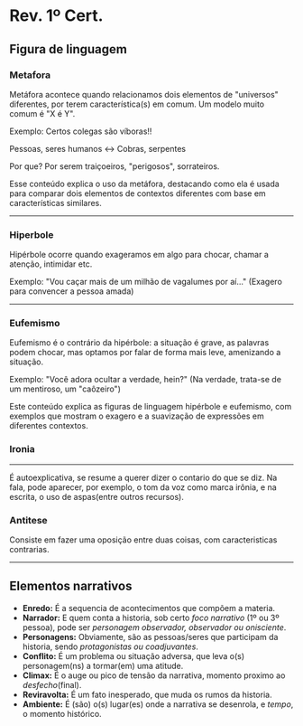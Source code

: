 # Rev. 1º Cert.
## Figura de linguagem
### Metafora


Metáfora acontece quando relacionamos dois elementos de "universos" diferentes, por terem característica(s) em comum. Um modelo muito comum é "X é Y".

Exemplo: Certos colegas são víboras!!

Pessoas, seres humanos ↔ Cobras, serpentes

Por que?
Por serem traiçoeiros, "perigosos", sorrateiros.

Esse conteúdo explica o uso da metáfora, destacando como ela é usada para comparar dois elementos de contextos diferentes com base em características similares.

---

### Hiperbole


Hipérbole ocorre quando exageramos em algo para chocar, chamar a atenção, intimidar etc.

Exemplo:
"Vou caçar mais de um milhão de vagalumes por aí..."
(Exagero para convencer a pessoa amada)

---

### Eufemismo

Eufemismo é o contrário da hipérbole: a situação é grave, as palavras podem chocar, mas optamos por falar de forma mais leve, amenizando a situação.

Exemplo:
"Você adora ocultar a verdade, hein?"
(Na verdade, trata-se de um mentiroso, um "caôzeiro")

  Este conteúdo explica as figuras de linguagem hipérbole e eufemismo, com exemplos que mostram o exagero e a suavização de expressões em   diferentes contextos.

### Ironia

---

É autoexplicativa, se resume a querer dizer o contario do que se diz. Na fala, pode aparecer, por exemplo, o tom da voz como marca irônia, e na escrita, o uso de aspas(entre outros recursos).

### Antitese
Consiste em fazer uma oposição entre duas coisas, com caracteristicas contrarias.

---


## Elementos narrativos
- **Enredo:** É a sequencia de acontecimentos que compõem a materia.
- **Narrador:** E quem conta a historia, sob certo *foco narrativo* (1º ou 3º pessoa), pode ser *personagem observador, observador ou onisciente*.
- **Personagens:** Obviamente, são as pessoas/seres que participam da historia, sendo *protagonistas ou coadjuvantes*.
- **Conflito:** É um problema ou situação adversa, que leva o(s) personagem(ns) a tormar(em) uma atitude.
- **Climax:** É o auge ou pico de tensão da narrativa, momento proximo ao *desfecho*(final).
- **Reviravolta:** É um fato inesperado, que muda os rumos da historia.
- **Ambiente:** É (são) o(s) lugar(es) onde a narrativa se desenrola, e *tempo*, o momento histórico.

